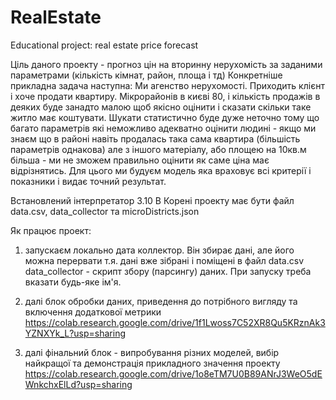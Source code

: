 # RealEstate
Educational project: real estate price forecast

Ціль даного проекту - прогноз цін на вторинну нерухомість за заданими параметрами (кількість кімнат, район, площа і тд)
Конкретніше прикладна задача наступна:
Ми агенство нерухомості. Приходить клієнт і хоче продати квартиру. Мікрорайонів в києві 80, і кількість продажів 
в деяких буде занадто малою щоб якісно оцінити і сказати скільки таке житло має коштувати. Шукати статистично буде дуже неточно
тому що багато параметрів які неможливо адекватно оцінити людині - якщо ми знаєм що в районі навіть продалась така сама квартира
(більшість параметрів однакова) але з іншого матеріалу, або площею на 10кв.м більша - ми не зможем правильно оцінити як саме ціна 
має відрізнятись.
Для цього ми будуєм модель яка враховує всі критерії і показники і видає точний результат.


Встановлений інтерпретатор 3.10
В Корені проекту має бути файл data.csv, data_collector та microDistricts.json

Як працює проект:

1) запускаєм локально дата коллектор. Він збирає дані, але його можна перервати т.я. дані вже зібрані і поміщені в файл data.csv
  data_collector - скрипт збору (парсингу) даних. При запуску треба вказати будь-яке ім'я.

2) далі блок обробки даних, приведення до потрібного вигляду та включення додаткової метрики
   https://colab.research.google.com/drive/1f1Lwoss7C52XR8Qu5KRznAk3YZNXYk_L?usp=sharing

3) далі фінальний блок - випробування різних моделей, вибір найкращої та демонстрація прикладного значення проекту
   https://colab.research.google.com/drive/1o8eTM7U0B89ANrJ3WeO5dEWnkchxElLd?usp=sharing

